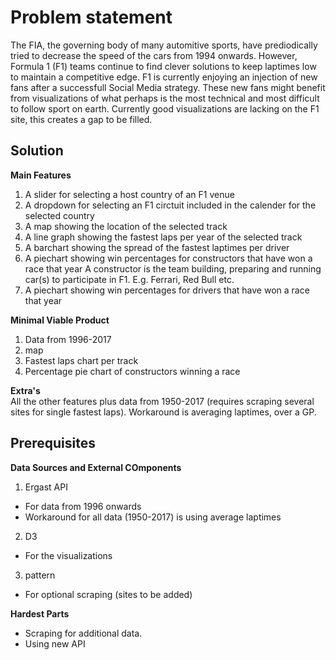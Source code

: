 # Problem statement

The FIA, the governing body of many automitive sports, have prediodically tried to decrease the speed of the cars from 1994 onwards. However, 
Formula 1 (F1) teams continue to find clever solutions to keep laptimes low to maintain a competitive edge. F1 is currently enjoying an 
injection of new fans after a successfull Social Media strategy. These new fans might benefit from visualizations of what perhaps is the most 
technical and most difficult to follow sport on earth. Currently good visualizations are lacking on the F1 site, this creates a gap to be filled.

## Solution

**Main Features**
1. A slider for selecting a host country of an F1 venue
2. A dropdown for selecting an F1 circtuit included in the calender for the selected country
3. A map showing the location of the selected track
4. A line graph showing the fastest laps per year of the selected track
5. A barchart showing the spread of the fastest laptimes per driver
6. A piechart showing win percentages for constructors that have won a race that year
A constructor is the team building, preparing and running car(s) to participate in F1. E.g. Ferrari, Red Bull etc.
7. A piechart showing win percentages for drivers that have won a race that year

**Minimal Viable Product**
1. Data from 1996-2017
2. map
3. Fastest laps chart per track
4. Percentage pie chart of constructors winning a race

**Extra's**\
 All the other features plus data from 1950-2017 (requires scraping several sites for single fastest laps).
 Workaround is averaging laptimes, over a GP.
 
 ## Prerequisites
 
**Data Sources and External COmponents**
1. Ergast API
* For data from 1996 onwards
* Workaround for all data (1950-2017) is using average laptimes
2. D3
* For the visualizations
3. pattern
* For optional scraping (sites to be added)

**Hardest Parts**
* Scraping for additional data.
* Using new API


